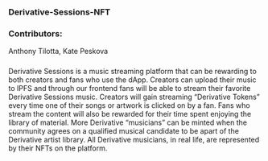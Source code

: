 ### Derivative-Sessions-NFT

###

### Contributors:
Anthony Tilotta, Kate Peskova

###

Derivative Sessions is a music streaming platform that can be rewarding to both creators and fans who use the dApp. Creators can upload their music to IPFS and through our frontend fans will be able to stream their favorite Derivative Sessions music. Creators will gain streaming “Derivative Tokens” every time one of their songs or artwork is clicked on by a fan. Fans who stream the content will also be rewarded for their time spent enjoying the library of material. More Derivative “musicians” can be minted when the community agrees on a qualified musical candidate to be apart of the Derivative artist library. All Derivative musicians, in real life, are represented by their NFTs on the platform.
